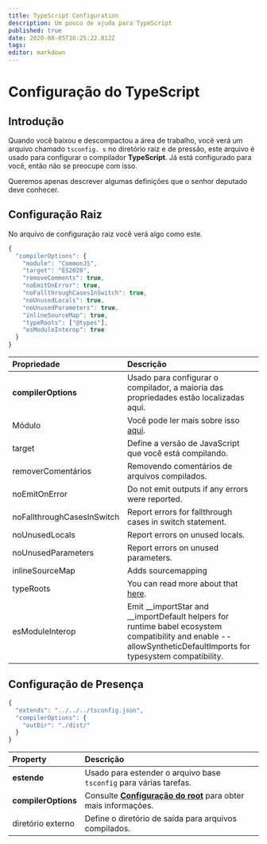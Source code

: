 ```yaml
---
title: TypeScript Configuration
description: Um pouco de ajuda para TypeScript
published: true
date: 2020-08-05T16:25:22.812Z
tags:
editor: markdown
---
```


# Configuração do TypeScript

## Introdução

Quando você baixou e descompactou a área de trabalho, você verá um arquivo chamado `tsconfig. s` no diretório raiz e de pressão, este arquivo é usado para configurar o compilador **TypeScript**. Já está configurado para você, então não se preocupe com isso.

Queremos apenas descrever algumas definições que o senhor deputado deve conhecer.

## Configuração Raiz

No arquivo de configuração raiz você verá algo como este.

```javascript
{
  "compilerOptions": {
    "module": "CommonJS",
    "target": "ES2020",
    "removeComments": true,
    "noEmitOnError": true,
    "noFallthroughCasesInSwitch": true,
    "noUnusedLocals": true,
    "noUnusedParameters": true,
    "inlineSourceMap": true,
    "typeRoots": ["@types"],
    "esModuleInterop": true
  }
}
```

| Propriedade                | Descrição                                                                                                                                                           |
|:-------------------------- |:------------------------------------------------------------------------------------------------------------------------------------------------------------------- |
| **compilerOptions**        | Usado para configurar o compilador, a maioria das propriedades estão localizadas aqui.                                                                              |
| Módulo                     | Você pode ler mais sobre isso [aqui](https://www.typescriptlang.org/docs/handbook/modules.html).                                                                    |
| target                     | Define a versão de JavaScript que você está compilando.                                                                                                             |
| removerComentários         | Removendo comentários de arquivos compilados.                                                                                                                       |
| noEmitOnError              | Do not emit outputs if any errors were reported.                                                                                                                    |
| noFallthroughCasesInSwitch | Report errors for fallthrough cases in switch statement.                                                                                                            |
| noUnusedLocals             | Report errors on unused locals.                                                                                                                                     |
| noUnusedParameters         | Report errors on unused parameters.                                                                                                                                 |
| inlineSourceMap            | Adds sourcemapping                                                                                                                                                  |
| typeRoots                  | You can read more about that [here](https://www.typescriptlang.org/docs/handbook/tsconfig-json.html#types-typeroots-and-types).                                     |
| esModuleInterop            | Emit __importStar and __importDefault helpers for runtime babel ecosystem compatibility and enable --allowSyntheticDefaultImports for typesystem compatibility. |

## Configuração de Presença

```javascript
{
  "extends": "../../../tsconfig.json",
  "compilerOptions": {
    "outDir": "./dist/"
  }
}
```

| Property            | Descrição                                                                                                   |
|:------------------- |:----------------------------------------------------------------------------------------------------------- |
| **estende**         | Usado para estender o arquivo base `tsconfig` para várias tarefas.                                          |
| **compilerOptions** | Consulte [**Configuração do root**](/dev/presence/tsconfig#root-configuration) para obter mais informações. |
| diretório externo   | Define o diretório de saída para arquivos compilados.                                                       |
